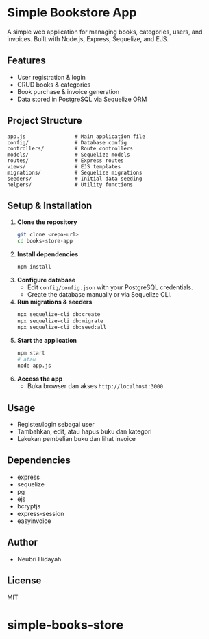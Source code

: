 # Simple Bookstore App

A simple web application for managing books, categories, users, and invoices. Built with Node.js, Express, Sequelize, and EJS.

## Features

- User registration & login
- CRUD books & categories
- Book purchase & invoice generation
- Data stored in PostgreSQL via Sequelize ORM

## Project Structure

```
app.js                # Main application file
config/               # Database config
controllers/          # Route controllers
models/               # Sequelize models
routes/               # Express routes
views/                # EJS templates
migrations/           # Sequelize migrations
seeders/              # Initial data seeding
helpers/              # Utility functions
```

## Setup & Installation

1. **Clone the repository**
   ```bash
   git clone <repo-url>
   cd books-store-app
   ```
2. **Install dependencies**
   ```bash
   npm install
   ```
3. **Configure database**
   - Edit `config/config.json` with your PostgreSQL credentials.
   - Create the database manually or via Sequelize CLI.
4. **Run migrations & seeders**
   ```bash
   npx sequelize-cli db:create
   npx sequelize-cli db:migrate
   npx sequelize-cli db:seed:all
   ```
5. **Start the application**
   ```bash
   npm start
   # atau
   node app.js
   ```
6. **Access the app**
   - Buka browser dan akses `http://localhost:3000`

## Usage

- Register/login sebagai user
- Tambahkan, edit, atau hapus buku dan kategori
- Lakukan pembelian buku dan lihat invoice

## Dependencies

- express
- sequelize
- pg
- ejs
- bcryptjs
- express-session
- easyinvoice

## Author

- Neubri Hidayah

## License

MIT

# simple-books-store
